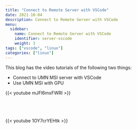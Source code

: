 ```yaml
---
title: "Connect to Remote Server with VSCode"
date: 2021-10-04
description: Connect to Remote Server with VSCode
menu:
  sidebar:
    name: Connect to Remote Server with VSCode
    identifier: server-vscode
    weight: 3
tags: ["vscode", "linux"]
categories: ["linux"]
---
```


This blog has the video tutorials of the following two things:
- Connect to UMN MSI server with VSCode
- Use UMN MSI with GPU



{{< youtube mJFl6mxFWRI >}}

&nbsp;

#

{{< youtube 1OY7crYEHtk >}}

&nbsp;